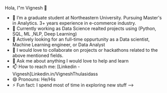Hola, I"m Vignesh 👋


- 🔭  I’m a graduate student at Northeastern University. Pursuing Master's in Analytics. 3+ years experience in e-commerce industry.
- 🌱 Currently working as Data Science realted projects using (Python, SQL, ML ,NLP, Deep Learning)
- 🤔 Actively looking for an full-time oppurtunity as a Data scientist, Machine Learning engineer, or Data Analyst
- 👯 I would love to collaborate on projects or hackathons related to the above mentioned fields.
- 💬 Ask me about anything I would love to help and learn
- 📫 How to reach me:  [Linkedin - Vignesh]Linkedin.in/VigneshThulasidass
- 😄 Pronouns: He/His
- ⚡ Fun fact: I spend most of time in exploring new stuff
-->
